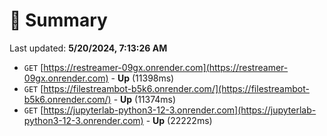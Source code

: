 # 📖 Summary
Last updated: **5/20/2024, 7:13:26 AM**

- `GET` [https://restreamer-09gx.onrender.com](https://restreamer-09gx.onrender.com) - **Up** (11398ms)
- `GET` [https://filestreambot-b5k6.onrender.com/](https://filestreambot-b5k6.onrender.com/) - **Up** (11374ms)
- `GET` [https://jupyterlab-python3-12-3.onrender.com](https://jupyterlab-python3-12-3.onrender.com) - **Up** (22222ms)
